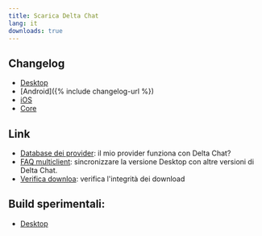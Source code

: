 ```yaml
---
title: Scarica Delta Chat
lang: it
downloads: true
---
```


## Changelog

* [Desktop](https://github.com/deltachat/deltachat-desktop/blob/master/CHANGELOG.md)
* [Android]({% include changelog-url %})
* [iOS](https://github.com/deltachat/deltachat-ios/blob/master/CHANGELOG.md)
* [Core](https://github.com/deltachat/deltachat-core-rust/blob/master/CHANGELOG.md)

## Link

* [Database dei provider](https://providers.delta.chat/): il mio provider funziona con Delta Chat?
* [FAQ multiclient](help#multiclient): sincronizzare la versione Desktop con altre versioni di Delta Chat.
* [Verifica downloa](verify-downloads): verifica l'integrità dei download

## Build sperimentali:
* [Desktop](https://download.delta.chat/desktop/preview/)
